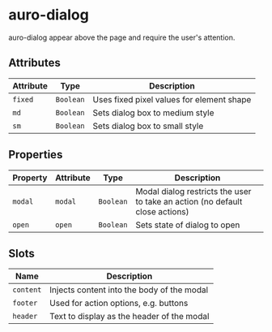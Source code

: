# auro-dialog

auro-dialog appear above the page and require the user's attention.

## Attributes

| Attribute | Type      | Description                               |
|-----------|-----------|-------------------------------------------|
| `fixed`   | `Boolean` | Uses fixed pixel values for element shape |
| `md`      | `Boolean` | Sets dialog box to medium style           |
| `sm`      | `Boolean` | Sets dialog box to small style            |

## Properties

| Property | Attribute | Type      | Description                                      |
|----------|-----------|-----------|--------------------------------------------------|
| `modal`  | `modal`   | `Boolean` | Modal dialog restricts the user to take an action (no default close actions) |
| `open`   | `open`    | `Boolean` | Sets state of dialog to open                     |

## Slots

| Name      | Description                                |
|-----------|--------------------------------------------|
| `content` | Injects content into the body of the modal |
| `footer`  | Used for action options, e.g. buttons      |
| `header`  | Text to display as the header of the modal |

